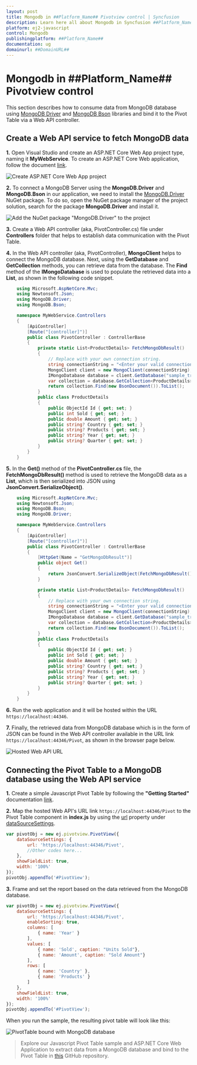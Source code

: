 ```yaml
---
layout: post
title: Mongodb in ##Platform_Name## Pivotview control | Syncfusion
description: Learn here all about Mongodb in Syncfusion ##Platform_Name## Pivotview control of Syncfusion Essential JS 2 and more.
platform: ej2-javascript
control: Mongodb 
publishingplatform: ##Platform_Name##
documentation: ug
domainurl: ##DomainURL##
---
```


# Mongodb in ##Platform_Name## Pivotview control

This section describes how to consume data from MongoDB database using [MongoDB Driver](https://www.nuget.org/packages/MongoDB.Driver) and [MongoDB Bson](https://www.nuget.org/packages/MongoDB.Bson) libraries and bind it to the Pivot Table via a Web API controller.

## Create a Web API service to fetch MongoDB data

**1.** Open Visual Studio and create an ASP.NET Core Web App project type, naming it **MyWebService**. To create an ASP.NET Core Web application, follow the document [link](https://learn.microsoft.com/en-us/visualstudio/get-started/csharp/tutorial-aspnet-core?view=vs-2022).

![Create ASP.NET Core Web App project](../images/azure-asp-core-web-service-create.png)

**2.** To connect a MongoDB Server using the **MongoDB.Driver** and **MongoDB.Bson** in our application, we need to install the [MongoDB.Driver](https://www.nuget.org/packages/MongoDB.Driver) NuGet package. To do so, open the NuGet package manager of the project solution, search for the package **MongoDB.Driver** and install it.

![Add the NuGet package "MongoDB.Driver" to the project](../images/mongodb-data-nuget-package-install.png)

**3.** Create a Web API controller (aka, PivotController.cs) file under **Controllers** folder that helps to establish data communication with the Pivot Table.

**4.** In the Web API controller (aka, PivotController), **MongoClient** helps to connect the MongoDB database. Next, using the **GetDatabase** and **GetCollection** methods, you can retrieve data from the database. The **Find** method of the **IMongoDatabase** is used to populate the retrieved data into a **List**, as shown in the following code snippet.

```c#
    using Microsoft.AspNetCore.Mvc;
    using Newtonsoft.Json;
    using MongoDB.Driver;
    using MongoDB.Bson;

    namespace MyWebService.Controllers
    {
        [ApiController]
        [Route("[controller]")]
        public class PivotController : ControllerBase
        {
            private static List<ProductDetails> FetchMongoDbResult()
            {
                // Replace with your own connection string.
                string connectionString = "<Enter your valid connection string here>";
                MongoClient client = new MongoClient(connectionString);
                IMongoDatabase database = client.GetDatabase("sample_training");
                var collection = database.GetCollection<ProductDetails>("ProductDetails");
                return collection.Find(new BsonDocument()).ToList();
            }
            public class ProductDetails
            {
                public ObjectId Id { get; set; }
                public int Sold { get; set; }
                public double Amount { get; set; }
                public string? Country { get; set; }
                public string? Products { get; set; }
                public string? Year { get; set; }
                public string? Quarter { get; set; }
            }
        }
    }

```

**5.** In the **Get()** method of the **PivotController.cs** file, the **FetchMongoDbResult()** method is used to retrieve the MongoDB data as a **List**, which is then serialized into JSON using **JsonConvert.SerializeObject()**.

```c#
    using Microsoft.AspNetCore.Mvc;
    using Newtonsoft.Json;
    using MongoDB.Bson;
    using MongoDB.Driver;

    namespace MyWebService.Controllers
    {
        [ApiController]
        [Route("[controller]")]
        public class PivotController : ControllerBase
        {
            [HttpGet(Name = "GetMongoDbResult")]
            public object Get()
            {
                return JsonConvert.SerializeObject(FetchMongoDbResult());
            }

            private static List<ProductDetails> FetchMongoDbResult()
            {
                // Replace with your own connection string.
                string connectionString = "<Enter your valid connection string here>";
                MongoClient client = new MongoClient(connectionString);
                IMongoDatabase database = client.GetDatabase("sample_training");
                var collection = database.GetCollection<ProductDetails>("ProductDetails");
                return collection.Find(new BsonDocument()).ToList();
            }
            public class ProductDetails
            {
                public ObjectId Id { get; set; }
                public int Sold { get; set; }
                public double Amount { get; set; }
                public string? Country { get; set; }
                public string? Products { get; set; }
                public string? Year { get; set; }
                public string? Quarter { get; set; }
            }
        }
    }

```

**6.** Run the web application and it will be hosted within the URL `https://localhost:44346`.

**7.** Finally, the retrieved data from MongoDB database which is in the form of JSON can be found in the Web API controller available in the URL link `https://localhost:44346/Pivot`, as shown in the browser page below.

![Hosted Web API URL](../images/mongodb-data.png)

## Connecting the Pivot Table to a MongoDB database using the Web API service

**1.** Create a simple Javascript Pivot Table by following the **"Getting Started"** documentation [link](../getting-started).

**2.** Map the hosted Web API's URL link `https://localhost:44346/Pivot` to the Pivot Table component in **index.js** by using the [url](https://ej2.syncfusion.com/javascript/documentation/api/pivotview/dataSourceSettings/#url) property under [dataSourceSettings](https://ej2.syncfusion.com/javascript/documentation/api/pivotview/dataSourceSettings/).

```javascript
var pivotObj = new ej.pivotview.PivotView({
    dataSourceSettings: {
        url: 'https://localhost:44346/Pivot',
        //Other codes here...
    },
    showFieldList: true,
    width: '100%'
});
pivotObj.appendTo('#PivotView');

```

**3.** Frame and set the report based on the data retrieved from the MongoDB database.

```javascript
var pivotObj = new ej.pivotview.PivotView({
    dataSourceSettings: {
        url: 'https://localhost:44346/Pivot',
        enableSorting: true,
        columns: [
            { name: 'Year' }
        ],
        values: [
            { name: 'Sold', caption: "Units Sold"},
            { name: 'Amount', caption: "Sold Amount"}
        ],
        rows: [
            { name: 'Country' },
            { name: 'Products' }
        ]
    },
    showFieldList: true,
    width: '100%'
});
pivotObj.appendTo('#PivotView');

```

When you run the sample, the resulting pivot table will look like this:

![PivotTable bound with MongoDB database](../images/mongodb-data-binding.png)

> Explore our Javascript Pivot Table sample and ASP.NET Core Web Application to extract data from a MongoDB database and bind to the Pivot Table in [this](https://github.com/SyncfusionExamples/how-to-bind-MongoDB-to-pivot-table) GitHub repository.